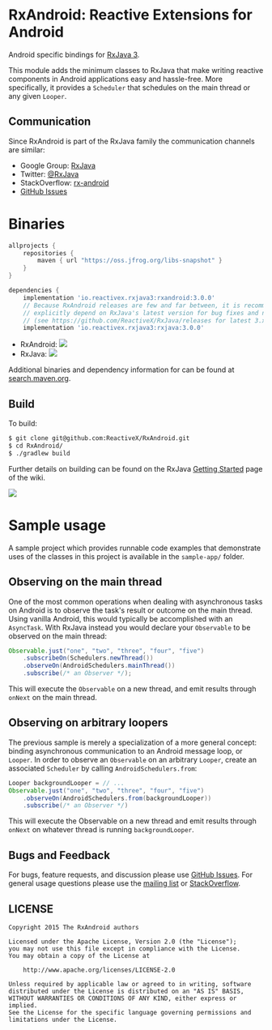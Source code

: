 # RxAndroid: Reactive Extensions for Android

Android specific bindings for [RxJava 3](http://github.com/ReactiveX/RxJava).

This module adds the minimum classes to RxJava that make writing reactive components in Android
applications easy and hassle-free. More specifically, it provides a `Scheduler` that schedules on
the main thread or any given `Looper`.


## Communication

Since RxAndroid is part of the RxJava family the communication channels are similar:

- Google Group: [RxJava][list]
- Twitter: [@RxJava][twitter]
- StackOverflow: [rx-android][so]
- [GitHub Issues][issues]


# Binaries

```groovy
allprojects {
    repositories {
        maven { url "https://oss.jfrog.org/libs-snapshot" }
    }
}

dependencies {
    implementation 'io.reactivex.rxjava3:rxandroid:3.0.0'
    // Because RxAndroid releases are few and far between, it is recommended you also
    // explicitly depend on RxJava's latest version for bug fixes and new features.
    // (see https://github.com/ReactiveX/RxJava/releases for latest 3.x.x version)
    implementation 'io.reactivex.rxjava3:rxjava:3.0.0'
```

* RxAndroid: <a href='http://search.maven.org/#search%7Cga%7C1%7Cg%3A%22io.reactivex.rxjava3%22%20a%3A%22rxandroid%22'><img src='http://img.shields.io/maven-central/v/io.reactivex.rxjava3/rxandroid.svg'></a>
* RxJava: <a href='http://search.maven.org/#search%7Cga%7C1%7Cg%3A%22io.reactivex.rxjava3%22%20a%3A%22rxjava%22'><img src='http://img.shields.io/maven-central/v/io.reactivex.rxjava3/rxjava.svg'></a>

Additional binaries and dependency information for can be found at [search.maven.org](http://search.maven.org/#search%7Cga%7C1%7Cg%3A%22io.reactivex.rxjava3%22%20a%3A%22rxandroid%22).


## Build

To build:

```bash
$ git clone git@github.com:ReactiveX/RxAndroid.git
$ cd RxAndroid/
$ ./gradlew build
```

Further details on building can be found on the RxJava [Getting Started][start] page of the wiki.

<a href='https://travis-ci.org/ReactiveX/RxAndroid/builds'><img src='https://api.travis-ci.org/ReactiveX/RxAndroid.svg?branch=3.x'></a>

# Sample usage

A sample project which provides runnable code examples that demonstrate uses of the classes in this
project is available in the `sample-app/` folder.

## Observing on the main thread

One of the most common operations when dealing with asynchronous tasks on Android is to observe the task's
result or outcome on the main thread. Using vanilla Android, this would typically be accomplished with an
`AsyncTask`. With RxJava instead you would declare your `Observable` to be observed on the main thread:

```java
Observable.just("one", "two", "three", "four", "five")
    .subscribeOn(Schedulers.newThread())
    .observeOn(AndroidSchedulers.mainThread())
    .subscribe(/* an Observer */);
```

This will execute the `Observable` on a new thread, and emit results through `onNext` on the main thread.

## Observing on arbitrary loopers

The previous sample is merely a specialization of a more general concept: binding asynchronous
communication to an Android message loop, or `Looper`. In order to observe an `Observable` on an arbitrary
`Looper`, create an associated `Scheduler` by calling `AndroidSchedulers.from`:

```java
Looper backgroundLooper = // ...
Observable.just("one", "two", "three", "four", "five")
    .observeOn(AndroidSchedulers.from(backgroundLooper))
    .subscribe(/* an Observer */)
```

This will execute the Observable on a new thread and emit results through `onNext` on whatever thread is
running `backgroundLooper`.


## Bugs and Feedback

For bugs, feature requests, and discussion please use [GitHub Issues][issues].
For general usage questions please use the [mailing list][list] or [StackOverflow][so].


## LICENSE

    Copyright 2015 The RxAndroid authors

    Licensed under the Apache License, Version 2.0 (the "License");
    you may not use this file except in compliance with the License.
    You may obtain a copy of the License at

        http://www.apache.org/licenses/LICENSE-2.0

    Unless required by applicable law or agreed to in writing, software
    distributed under the License is distributed on an "AS IS" BASIS,
    WITHOUT WARRANTIES OR CONDITIONS OF ANY KIND, either express or implied.
    See the License for the specific language governing permissions and
    limitations under the License.



 [list]: http://groups.google.com/d/forum/rxjava
 [so]: http://stackoverflow.com/questions/tagged/rx-android
 [twitter]: http://twitter.com/RxJava
 [issues]: https://github.com/ReactiveX/RxAndroid/issues
 [start]: https://github.com/ReactiveX/RxJava/wiki/Getting-Started
